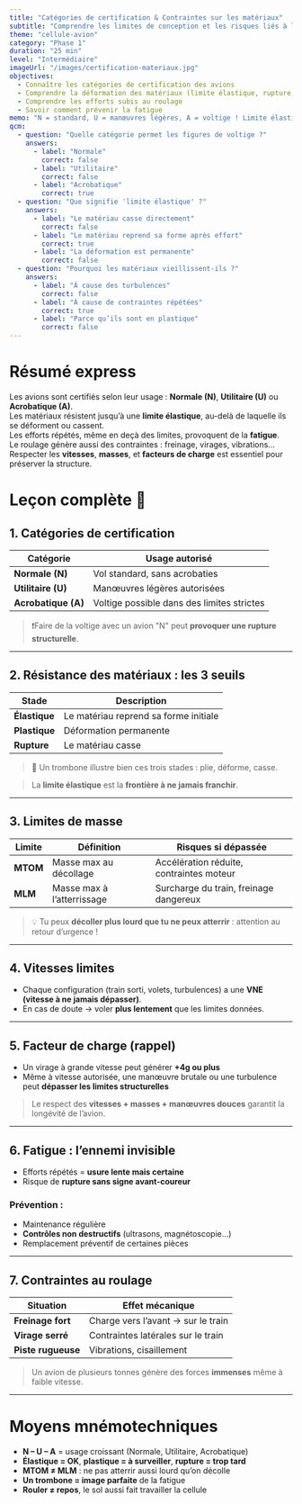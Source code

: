 ```yaml
---
title: "Catégories de certification & Contraintes sur les matériaux"
subtitle: "Comprendre les limites de conception et les risques liés à la fatigue"
theme: "cellule-avion"
category: "Phase 1"
duration: "25 min"
level: "Intermédiaire"
imageUrl: "/images/certification-materiaux.jpg"
objectives:
  - Connaître les catégories de certification des avions
  - Comprendre la déformation des matériaux (limite élastique, rupture)
  - Comprendre les efforts subis au roulage
  - Savoir comment prévenir la fatigue
memo: "N = standard, U = manœuvres légères, A = voltige ! Limite élastique = ta frontière de sécurité."
qcm:
  - question: "Quelle catégorie permet les figures de voltige ?"
    answers:
      - label: "Normale"
        correct: false
      - label: "Utilitaire"
        correct: false
      - label: "Acrobatique"
        correct: true
  - question: "Que signifie 'limite élastique' ?"
    answers:
      - label: "Le matériau casse directement"
        correct: false
      - label: "Le matériau reprend sa forme après effort"
        correct: true
      - label: "La déformation est permanente"
        correct: false
  - question: "Pourquoi les matériaux vieillissent-ils ?"
    answers:
      - label: "À cause des turbulences"
        correct: false
      - label: "À cause de contraintes répétées"
        correct: true
      - label: "Parce qu’ils sont en plastique"
        correct: false
---
```


# Résumé express

Les avions sont certifiés selon leur usage : **Normale (N)**, **Utilitaire (U)** ou **Acrobatique (A)**.  
Les matériaux résistent jusqu’à une **limite élastique**, au-delà de laquelle ils se déforment ou cassent.  
Les efforts répétés, même en deçà des limites, provoquent de la **fatigue**.  
Le roulage génère aussi des contraintes : freinage, virages, vibrations…  
Respecter les **vitesses**, **masses**, et **facteurs de charge** est essentiel pour préserver la structure.

# Leçon complète 📘

## 1. Catégories de certification

| Catégorie           | Usage autorisé                             |
| ------------------- | ------------------------------------------ |
| **Normale (N)**     | Vol standard, sans acrobaties              |
| **Utilitaire (U)**  | Manœuvres légères autorisées               |
| **Acrobatique (A)** | Voltige possible dans des limites strictes |

> ❗Faire de la voltige avec un avion "N" peut **provoquer une rupture structurelle**.

---

## 2. Résistance des matériaux : les 3 seuils

| Stade         | Description                           |
| ------------- | ------------------------------------- |
| **Élastique** | Le matériau reprend sa forme initiale |
| **Plastique** | Déformation permanente                |
| **Rupture**   | Le matériau casse                     |

> 🧠 Un trombone illustre bien ces trois stades : plie, déforme, casse.

> La **limite élastique** est la **frontière à ne jamais franchir**.

---

## 3. Limites de masse

| Limite   | Définition                 | Risques si dépassée                      |
| -------- | -------------------------- | ---------------------------------------- |
| **MTOM** | Masse max au décollage     | Accélération réduite, contraintes moteur |
| **MLM**  | Masse max à l’atterrissage | Surcharge du train, freinage dangereux   |

> 💡 Tu peux **décoller plus lourd que tu ne peux atterrir** : attention au retour d’urgence !

---

## 4. Vitesses limites

- Chaque configuration (train sorti, volets, turbulences) a une **VNE (vitesse à ne jamais dépasser)**.
- En cas de doute → voler **plus lentement** que les limites données.

---

## 5. Facteur de charge (rappel)

- Un virage à grande vitesse peut générer **+4g ou plus**
- Même à vitesse autorisée, une manœuvre brutale ou une turbulence peut **dépasser les limites structurelles**

> Le respect des **vitesses + masses + manœuvres douces** garantit la longévité de l’avion.

---

## 6. Fatigue : l’ennemi invisible

- Efforts répétés = **usure lente mais certaine**
- Risque de **rupture sans signe avant-coureur**

### Prévention :

- Maintenance régulière
- **Contrôles non destructifs** (ultrasons, magnétoscopie…)
- Remplacement préventif de certaines pièces

---

## 7. Contraintes au roulage

| Situation          | Effet mécanique                    |
| ------------------ | ---------------------------------- |
| **Freinage fort**  | Charge vers l’avant → sur le train |
| **Virage serré**   | Contraintes latérales sur le train |
| **Piste rugueuse** | Vibrations, cisaillement           |

> Un avion de plusieurs tonnes génère des forces **immenses** même à faible vitesse.

---

# Moyens mnémotechniques

- **N – U – A** = usage croissant (Normale, Utilitaire, Acrobatique)
- **Élastique = OK**, **plastique = à surveiller**, **rupture = trop tard**
- **MTOM ≠ MLM** : ne pas atterrir aussi lourd qu’on décolle
- **Un trombone = image parfaite** de la fatigue
- **Rouler ≠ repos**, le sol aussi fait travailler la cellule
